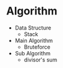 # Algorithm

- Data Structure
  - Stack
- Main Algorithm
  - Bruteforce
- Sub Algorithm
  - divisor's sum

